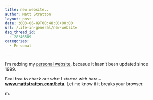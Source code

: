 ```yaml
---
title: new website..
author: Matt Stratton
layout: post
date: 2003-06-09T00:48:00+00:00
url: /life-in-general/new-website
dsq_thread_id:
  - 28246589
categories:
  - Personal

---
```

I&#8217;m redoing my [personal website][1], becasue it hasn&#8217;t been updated since 1999.

Feel free to check out what I started with here &#8211; **www.mattstratton.com/beta**. Let me know if it breaks your browser.

m.

 [1]: https://52.25.237.31